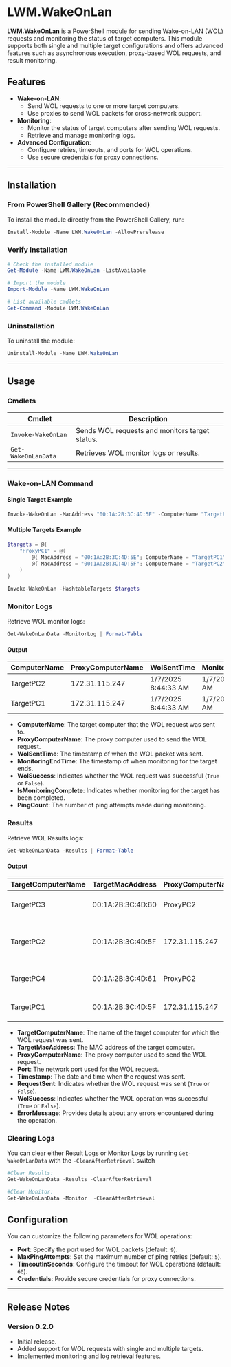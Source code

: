 
# LWM.WakeOnLan

**LWM.WakeOnLan** is a PowerShell module for sending Wake-on-LAN (WOL) requests and monitoring the status of target computers. This module supports both single and multiple target configurations and offers advanced features such as asynchronous execution, proxy-based WOL requests, and result monitoring.


## Features

- **Wake-on-LAN**:
  - Send WOL requests to one or more target computers.
  - Use proxies to send WOL packets for cross-network support.
- **Monitoring**:
  - Monitor the status of target computers after sending WOL requests.
  - Retrieve and manage monitoring logs.
- **Advanced Configuration**:
  - Configure retries, timeouts, and ports for WOL operations.
  - Use secure credentials for proxy connections.

---

## Installation

### From PowerShell Gallery (Recommended)

To install the module directly from the PowerShell Gallery, run:

```powershell
Install-Module -Name LWM.WakeOnLan -AllowPrerelease
```

### Verify Installation

```powershell
# Check the installed module
Get-Module -Name LWM.WakeOnLan -ListAvailable

# Import the module
Import-Module -Name LWM.WakeOnLan

# List available cmdlets
Get-Command -Module LWM.WakeOnLan
```

### Uninstallation

To uninstall the module:

```powershell
Uninstall-Module -Name LWM.WakeOnLan
```

---

## Usage

### Cmdlets

| Cmdlet                   | Description                                      |
|--------------------------|--------------------------------------------------|
| `Invoke-WakeOnLan`       | Sends WOL requests and monitors target status.   |
| `Get-WakeOnLanData`      | Retrieves WOL monitor logs or results.           |

---


### Wake-on-LAN Command

#### Single Target Example

```powershell
Invoke-WakeOnLan -MacAddress "00:1A:2B:3C:4D:5E" -ComputerName "TargetPC" -ProxyComputerName "ProxyPC"
```


#### Multiple Targets Example

```powershell
$targets = @{
    "ProxyPC1" = @(
        @{ MacAddress = "00:1A:2B:3C:4D:5E"; ComputerName = "TargetPC1" },
        @{ MacAddress = "00:1A:2B:3C:4D:5F"; ComputerName = "TargetPC2" }
    )
}

Invoke-WakeOnLan -HashtableTargets $targets
```

### Monitor Logs

Retrieve WOL monitor logs:


```powershell
Get-WakeOnLanData -MonitorLog | Format-Table
```

#### Output

| ComputerName | ProxyComputerName | WolSentTime         | MonitoringEndTime   | WolSuccess | IsMonitoringComplete | PingCount |
|--------------|-------------------|---------------------|---------------------|------------|-----------------------|-----------|
| TargetPC2    | 172.31.115.247    | 1/7/2025 8:44:33 AM | 1/7/2025 8:45:33 AM | False      | False                | 1         |
| TargetPC1    | 172.31.115.247    | 1/7/2025 8:44:33 AM | 1/7/2025 8:45:33 AM | True      | True                | 5         |


- **ComputerName**: The target computer that the WOL request was sent to.
- **ProxyComputerName**: The proxy computer used to send the WOL request.
- **WolSentTime**: The timestamp of when the WOL packet was sent.
- **MonitoringEndTime**: The timestamp of when monitoring for the target ends.
- **WolSuccess**: Indicates whether the WOL request was successful (`True` or `False`).
- **IsMonitoringComplete**: Indicates whether monitoring for the target has been completed.
- **PingCount**: The number of ping attempts made during monitoring.


### Results

Retrieve WOL Results logs:

```powershell
Get-WakeOnLanData -Results | Format-Table
```

#### Output

| TargetComputerName | TargetMacAddress  | ProxyComputerName | Port | Timestamp           | RequestSent | WolSuccess | ErrorMessage                                          |
|--------------------|-------------------|-------------------|------|---------------------|-------------|------------|------------------------------------------------------|
| TargetPC3          | 00:1A:2B:3C:4D:60 | ProxyPC2          | 9    | 1/7/2025 8:44:33 AM | False       | False      | Proxy computer is not reachable.                    |
| TargetPC2          | 00:1A:2B:3C:4D:5F | 172.31.115.247    | 9    | 1/7/2025 8:44:34 AM | True        | False      | Ping response not received within the timeout period.|
| TargetPC4          | 00:1A:2B:3C:4D:61 | ProxyPC2          | 9    | 1/7/2025 8:44:33 AM | False       | False      | Proxy computer is not reachable.                    |
| TargetPC1          | 00:1A:2B:3C:4D:5F | 172.31.115.247    | 9    | 1/7/2025 8:44:34 AM | True        | True       |                                                    |

- **TargetComputerName**: The name of the target computer for which the WOL request was sent.
- **TargetMacAddress**: The MAC address of the target computer.
- **ProxyComputerName**: The proxy computer used to send the WOL request.
- **Port**: The network port used for the WOL request.
- **Timestamp**: The date and time when the request was sent.
- **RequestSent**: Indicates whether the WOL request was sent (`True` or `False`).
- **WolSuccess**: Indicates whether the WOL operation was successful (`True` or `False`).
- **ErrorMessage**: Provides details about any errors encountered during the operation.

### Clearing Logs

You can clear either Result Logs or Monitor Logs by running `Get-WakeOnLanData` with the `-ClearAfterRetrieval` switch

```powershell
#Clear Results:
Get-WakeOnLanData -Results -ClearAfterRetrieval

#Clear Monitor:
Get-WakeOnLanData -Monitor  -ClearAfterRetrieval
```

## Configuration

You can customize the following parameters for WOL operations:

- **Port**: Specify the port used for WOL packets (default: `9`).
- **MaxPingAttempts**: Set the maximum number of ping retries (default: `5`).
- **TimeoutInSeconds**: Configure the timeout for WOL operations (default: `60`).
- **Credentials**: Provide secure credentials for proxy connections.

---

## Release Notes

### Version 0.2.0

- Initial release.
- Added support for WOL requests with single and multiple targets.
- Implemented monitoring and log retrieval features.
